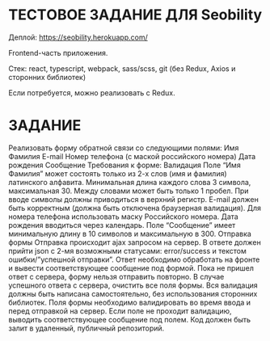 # TECTОВОЕ ЗАДАНИЕ ДЛЯ Seobility

Деплой: https://seobility.herokuapp.com/

Frontend-часть приложения.

Стек: react, typescript, webpack, sass/scss, git (без Redux, Axios и сторонних библиотек)

Если потребуется, можно реализовать с Redux.

# ЗАДАНИЕ

Реализовать форму обратной связи со следующими полями:
Имя Фамилия
E-mail
Номер телефона (с маской российского номера)
Дата рождения
Сообщение
Требования к форме:
Валидация
Поле “Имя Фамилия” может состоять только из 2-х слов (имя и фамилия) латинского алфавита. Минимальная длина каждого слова 3 символа, максимальная 30. Между словами может быть только 1 пробел. При вводе символы должны приводиться в верхний регистр.
E-mail должен быть корректным (должна быть отключена браузерная валидация).
Для номера телефона использовать маску Российского номера.
Дата рождения вводиться через календарь.
Поле “Сообщение” имеет минимальную длину в 10 символов и максимальную в 300.
Отправка формы
Отправка происходит ajax запросом на сервер. В ответе должен прийти json с 2-мя возможными статусами: error/success и текстом ошибки/”успешной отправки”. Ответ необходимо обработать на фронте и вывести соответствующее сообщение под формой.
Пока не пришел ответ с сервера, форму нельзя отправить повторно.
В случае успешного ответа с сервера, очистить все поля формы.
Вся валидация должны быть написана самостоятельно, без использования сторонних библиотек.
Поля формы необходимо валидировать во время ввода и перед отправкой на сервер.
Если поле не проходит валидацию, выводить соответствующее сообщение под полем.
Код должен быть залит в удаленный, публичный репозиторий.
